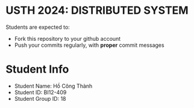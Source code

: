 USTH 2024: DISTRIBUTED SYSTEM
=====================================================

Students are expected to:
* Fork this repository to your github account
* Push your commits regularly, with **proper** commit messages


Student Info
=========================

* Student Name: Hồ Công Thành
* Student ID: BI12-409
* Student Group ID: 18
